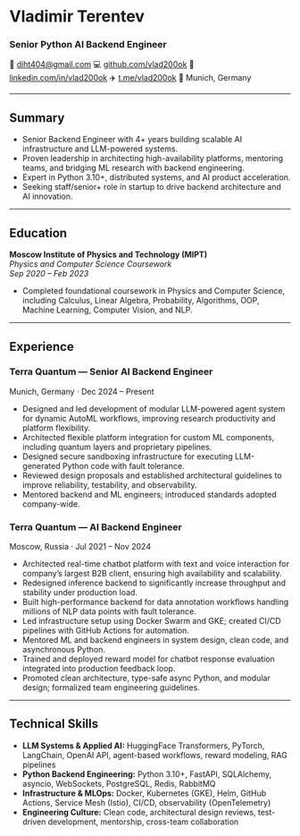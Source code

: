 # Vladimir Terentev

### Senior Python AI Backend Engineer

📧 [diht404@gmail.com](mailto:diht404@gmail.com)
💻 [github.com/vlad200ok](https://github.com/vlad200ok)
🔗 [linkedin.com/in/vlad200ok](https://linkedin.com/in/vlad200ok)
✈️ [t.me/vlad200ok](https://t.me/vlad200ok)
📍 Munich, Germany

---

## Summary

- Senior Backend Engineer with 4+ years building scalable AI infrastructure and LLM-powered systems.
- Proven leadership in architecting high-availability platforms, mentoring teams, and bridging ML research with backend engineering.
- Expert in Python 3.10+, distributed systems, and AI product acceleration.
- Seeking staff/senior+ role in startup to drive backend architecture and AI innovation.

---

## Education

**Moscow Institute of Physics and Technology (MIPT)**  
*Physics and Computer Science Coursework*  
_Sep 2020 – Feb 2023_

- Completed foundational coursework in Physics and Computer Science, including Calculus, Linear Algebra, Probability, Algorithms, OOP, Machine Learning, Computer Vision, and NLP.

---

## Experience

### Terra Quantum — Senior AI Backend Engineer  
Munich, Germany · Dec 2024 – Present

- Designed and led development of modular LLM-powered agent system for dynamic AutoML workflows, improving research productivity and platform flexibility.
- Architected flexible platform integration for custom ML components, including quantum layers and proprietary pipelines.
- Designed secure sandboxing infrastructure for executing LLM-generated Python code with fault tolerance.
- Reviewed design proposals and established architectural guidelines to improve reliability, testability, and observability.
- Mentored backend and ML engineers; introduced standards adopted company-wide.

### Terra Quantum — AI Backend Engineer  
Moscow, Russia · Jul 2021 – Nov 2024

- Architected real-time chatbot platform with text and voice interaction for company’s largest B2B client, ensuring high availability and scalability.
- Redesigned inference backend to significantly increase throughput and stability under production load.
- Built high-performance backend for data annotation workflows handling millions of NLP data points with fault tolerance.
- Led infrastructure setup using Docker Swarm and GKE; created CI/CD pipelines with GitHub Actions for automation.
- Mentored ML and backend engineers in system design, clean code, and asynchronous Python.
- Trained and deployed reward model for chatbot response evaluation integrated into production feedback loop.
- Promoted clean architecture, type-safe async Python, and modular design; formalized team engineering guidelines.

---

## Technical Skills

- **LLM Systems & Applied AI:** HuggingFace Transformers, PyTorch, LangChain, OpenAI API, agent-based workflows, reward modeling, RAG pipelines  
- **Python Backend Engineering:** Python 3.10+, FastAPI, SQLAlchemy, asyncio, WebSockets, PostgreSQL, Redis, RabbitMQ  
- **Infrastructure & MLOps:** Docker, Kubernetes (GKE), Helm, GitHub Actions, Service Mesh (Istio), CI/CD, observability (OpenTelemetry)  
- **Engineering Culture:** Clean code, architectural design reviews, test-driven development, mentorship, cross-team collaboration

